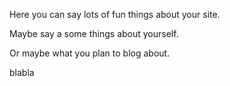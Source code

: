 Here you can say lots of fun things about your site.

Maybe say a some things about yourself.

Or maybe what you plan to blog about.

blabla
